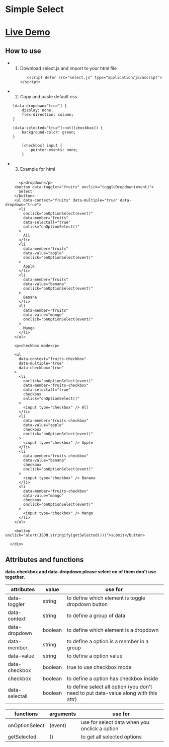 # Simple Select

# [Live Demo](https://simple-select-ebon.vercel.app/)
 
## How to use

- 1. Download select.js and import to your html file
     ```
        <script defer src="select.js" type="application/javascript"></script>
     ```
- 2. Copy and paste default css

  ```
  [data-dropdown="true"] {
      display: none;
      flex-direction: column;
  }

  ```

  ```
  [data-selected="true"]:not([checkbox]) {
      background-color: green;
  }
  ```

  ```
      [checkbox] input {
          pointer-events: none;
      }

  ```

- 3. Example for html

```

      <p>dropdown</p>
    <button data-toggler="fruits" onclick="toggleDropdown(event)">
      Select
    </button>
    <ul data-context="fruits" data-multiple="true" data-dropdown="true">
      <li
        onclick="onOptionSelect(event)"
        data-member="fruits"
        data-selectall="true"
        onlick="onOptionSelect()"
      >
        All
      </li>
      <li
        data-member="fruits"
        data-value="apple"
        onclick="onOptionSelect(event)"
      >
        Apple
      </li>
      <li
        data-member="fruits"
        data-value="banana"
        onclick="onOptionSelect(event)"
      >
        Banana
      </li>
      <li
        data-member="fruits"
        data-value="mango"
        onclick="onOptionSelect(event)"
      >
        Mango
      </li>
    </ul>

    <p>checkbox mode</p>

    <ul
      data-context="fruits-checkbox"
      data-multiple="true"
      data-checkbox="true"
    >
      <li
        onclick="onOptionSelect(event)"
        data-member="fruits-checkbox"
        data-selectall="true"
        checkbox
        onlick="onOptionSelect()"
      >
        <input type="checkbox" /> All
      </li>
      <li
        data-member="fruits-checkbox"
        data-value="apple"
        checkbox
        onclick="onOptionSelect(event)"
      >
        <input type="checkbox" /> Apple
      </li>
      <li
        data-member="fruits-checkbox"
        data-value="banana"
        checkbox
        onclick="onOptionSelect(event)"
      >
        <input type="checkbox" /> Banana
      </li>
      <li
        data-member="fruits-checkbox"
        data-value="mango"
        checkbox
        onclick="onOptionSelect(event)"
      >
        <input type="checkbox" /> Mango
      </li>
    </ul>

    <button onclick="alert(JSON.stringify(getSelected()))">submit</button>

  </div>
```

## Attributes and functions
**data-checkbox and data-dropdown please select on of them don't use together.**

| attributes     | value   | use for                                                                             |
| -------------- | ------- | ----------------------------------------------------------------------------------- |
| data-toggler   | string  | to define which element is toggle dropdown button                                   |
| data-context   | string  | to define a group of data                                                           |
| data-dropdown  | boolean | to define which element is a dropdown                                               |
| data-member    | string  | to define a option is a member in a group                                           |
| data-value     | string  | to define a option value                                                            |
| data-checkbox  | boolean | true to use checkbox mode                                                           |
| checkbox       | boolean | to define a option has checkbox inside                                              |
| data-selectall | boolean | to define select all option (you don't need to put data-value along with this attr) |

| functions      | arguments | use for                                       |
| -------------- | --------- | --------------------------------------------- |
| onOptionSelect | (event)   | use for select data when you onclick a option |
| getSelected    | ()        | to get all selected options                   |
